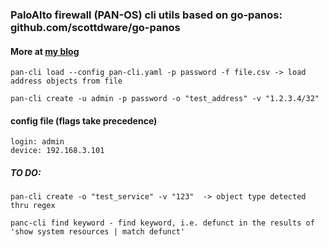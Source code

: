 ### PaloAlto firewall (PAN-OS) cli utils based on go-panos: github.com/scottdware/go-panos
#### More at [my blog](medium.com/@IrekRomaniuk)
```
pan-cli load --config pan-cli.yaml -p password -f file.csv -> load address objects from file

pan-cli create -u admin -p password -o "test_address" -v "1.2.3.4/32"
```

#### config file (flags take precedence)
```
login: admin
device: 192.168.3.101
```
##### TO DO:
```
pan-cli create -o "test_service" -v "123"  -> object type detected thru regex

panc-cli find keyword - find keyword, i.e. defunct in the results of 'show system resources | match defunct'
```